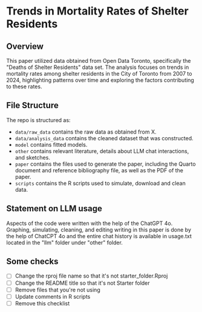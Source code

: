# Trends in Mortality Rates of Shelter Residents

## Overview

This paper utilized data obtained from Open Data Toronto, specifically the "Deaths of Shelter Residents" data set. The analysis focuses on trends in mortality rates among shelter residents in the City of Toronto from 2007 to 2024, highlighting patterns over time and exploring the factors contributing to these rates.


## File Structure

The repo is structured as:

-   `data/raw_data` contains the raw data as obtained from X.
-   `data/analysis_data` contains the cleaned dataset that was constructed.
-   `model` contains fitted models. 
-   `other` contains relevant literature, details about LLM chat interactions, and sketches.
-   `paper` contains the files used to generate the paper, including the Quarto document and reference bibliography file, as well as the PDF of the paper. 
-   `scripts` contains the R scripts used to simulate, download and clean data.


## Statement on LLM usage

Aspects of the code were written with the help of the ChatGPT 4o. Graphing, simulating, cleaning, and editing writing in this paper is done by the help of ChatCPT 4o and the entire chat history is available in usage.txt located in the "llm" folder under "other" folder. 

## Some checks

- [ ] Change the rproj file name so that it's not starter_folder.Rproj
- [ ] Change the README title so that it's not Starter folder
- [ ] Remove files that you're not using
- [ ] Update comments in R scripts
- [ ] Remove this checklist